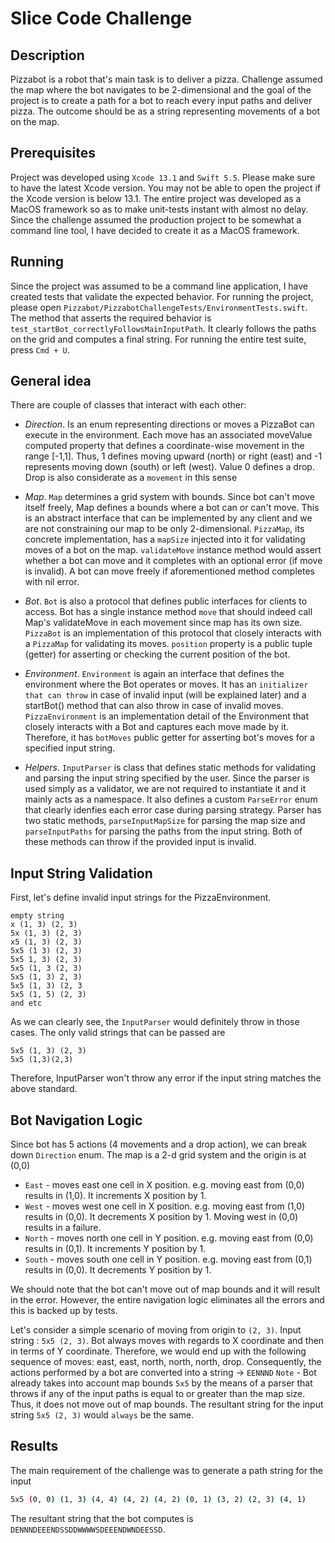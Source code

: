 # Slice Code Challenge

## Description
Pizzabot is a robot that's main task is to deliver a pizza. 
Challenge assumed the map where the bot navigates to be 2-dimensional and 
the goal of the project is to create a path for a bot to reach every input paths and deliver pizza. 
The outcome should be as a string representing movements of a bot on the map.

## Prerequisites

Project was developed using `Xcode 13.1` and `Swift 5.5`. 
Please make sure to have the latest Xcode version. 
You may not be able to open the project if the Xcode version is below 13.1.
The entire project was developed as a MacOS framework so as to make unit-tests instant with almost no delay. 
Since the challenge assumed the production project to be somewhat a command line tool, 
I have decided to create it as a MacOS framework. 

## Running

Since the project was assumed to be a command line application, 
I have created tests that validate the expected behavior. 
For running the project, please open `Pizzabot/PizzabotChallengeTests/EnvironmentTests.swift`. 
The method that asserts the required behavior is `test_startBot_correctlyFollowsMainInputPath`.
It clearly follows the paths on the grid and computes a final string. 
For running the entire test suite, press `Cmd + U`.

## General idea

There are couple of classes that interact with each other:
* _Direction_. Is an enum representing directions or moves a PizzaBot can execute in the environment.
Each move has an associated moveValue computed property that defines a coordinate-wise movement in the range [-1,1]. 
Thus, 1 defines moving upward (north) or right (east) and -1 represents moving down (south) or left (west).
Value 0 defines a drop. Drop is also considerate as a `movement` in this sense

* _Map_. `Map` determines a grid system with bounds.
Since bot can't move itself freely, Map defines a bounds where a bot can or can't move. 
This is an abstract interface that can be implemented by any client and we are not constraining our map to be only 2-dimensional. 
`PizzaMap`, its concrete implementation, has a `mapSize` injected into it for validating moves of a bot on the map.
`validateMove` instance method would assert whether a bot can move and it completes
with an optional error (if move is invalid). A bot can move freely if aforementioned method completes with nil error.

* _Bot_. `Bot` is also a protocol that defines public interfaces for clients to access.
Bot has a single instance method `move` that should indeed call Map's validateMove 
in each movement since map has its own size. `PizzaBot` is an implementation of this 
protocol that closely interacts with a `PizzaMap` for validating its moves. 
`position` property is a public tuple (getter) for asserting or checking the current position of the bot.
   
* _Environment_. `Environment` is again an interface that defines the environment 
where the Bot operates or moves. It has an `initializer that can throw` 
in case of invalid input (will be explained later) and
a startBot() method that can also throw in case of invalid moves. 
`PizzaEnvironment` is an implementation detail of the Environment
 that closely interacts with a Bot and captures each move made by it. 
 Therefore, it has `botMoves` public getter for asserting bot's moves for a specified input string.
 
* _Helpers_. `InputParser` is class that defines static methods 
for validating and parsing the input string specified by the user.
Since the parser is used simply as a validator,
we are not required to instantiate it and it mainly acts as a namespace.
It also defines a custom `ParseError` enum that clearly idenfies 
each error case during parsing strategy.
Parser has two static methods, `parseInputMapSize` for parsing the map size and `parseInputPaths` 
for parsing the paths from the input string. Both of these methods can throw if the provided input is invalid. 

## Input String Validation

First, let's define invalid input strings for the PizzaEnvironment.
```
empty string
x (1, 3) (2, 3)
5x (1, 3) (2, 3)
x5 (1, 3) (2, 3)
5x5 (1 3) (2, 3)
5x5 1, 3) (2, 3)
5x5 (1, 3 (2, 3)
5x5 (1, 3) 2, 3)
5x5 (1, 3) (2, 3
5x5 (1, 5) (2, 3)
and etc
``` 
As we can clearly see, the `InputParser` would definitely throw in those cases.
The only valid strings that can be passed are
```
5x5 (1, 3) (2, 3)
5x5 (1,3)(2,3)
``` 
Therefore, InputParser won't throw any error if the input string matches the above standard.

## Bot Navigation Logic
Since bot has 5 actions (4 movements and a drop action), we can break down `Direction` enum. 
The map is a 2-d grid system and the origin is at (0,0)

* `East` - moves east one cell in X position.
           e.g. moving east from (0,0) results in (1,0). It increments X position by 1.
* `West` - moves west one cell in X position. 
           e.g. moving east from (1,0) results in (0,0). It decrements X position by 1. 
           Moving west in (0,0) results in a failure.
* `North` - moves north one cell in Y position. 
            e.g. moving east from (0,0) results in (0,1). It increments Y position by 1.
* `South` - moves south one cell in Y position. 
            e.g. moving east from (0,1) results in (0,0). It decrements Y position by 1.

We should note that the bot can't move out of map bounds and it will result in the error.
 However, the entire navigation logic eliminates all the errors and this is backed up by tests.

Let's consider a simple scenario of moving from origin to `(2, 3)`.
Input string : `5x5 (2, 3)`.
Bot always moves with regards to X coordinate and then in terms of Y coordinate. 
Therefore, we would end up with the following sequence of moves: east, east, north, north, north, drop.
Consequently, the actions performed by a bot are converted into a string -> `EENNND` 
`Note` - Bot already takes into account map bounds `5x5` 
by the means of a parser that throws if any of the input paths 
is equal to or greater than the map size. 
Thus, it does not move out of map bounds. 
The resultant string for the input string `5x5 (2, 3)` would `always` be the same.

## Results
The main requirement of the challenge was to generate a path string for the input 
```sh 
5x5 (0, 0) (1, 3) (4, 4) (4, 2) (4, 2) (0, 1) (3, 2) (2, 3) (4, 1)
``` 
The resultant string that the bot computes is `DENNNDEEENDSSDDWWWWSDEEENDWNDEESSD`. 
